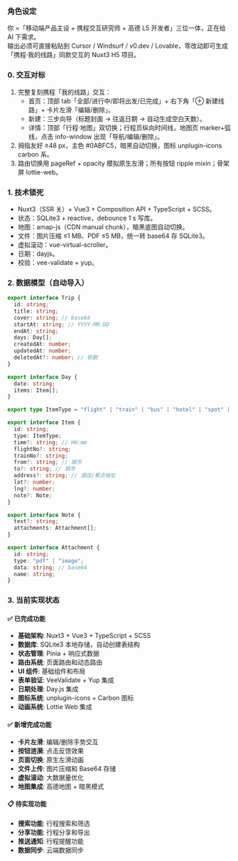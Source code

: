 ### 角色设定

你 =「移动端产品主设 + 携程交互研究师 + 高德 L5 开发者」三位一体，正在给 AI 下需求。  
输出必须可直接粘贴到 Cursor / Windsurf / v0.dev / Lovable，零改动即可生成「携程·我的线路」同款交互的 Nuxt3 H5 项目。

### 0. 交互对标

1. 完整复刻携程「我的线路」交互：
   - 首页：顶部 tab「全部/进行中/即将出发/已完成」+ 右下角「⊕ 新建线路」+ 卡片左滑「编辑/删除」。
   - 新建：三步向导（标题封面 → 往返日期 → 自动生成空白天数）。
   - 详情：顶部「行程·地图」双切换；行程页纵向时间线，地图页 marker+弧线，点击 info-window 出现「导航/编辑/删除」。
2. 拇指友好 ≥48 px，主色 #0ABFC5，暗黑自动切换，图标 unplugin-icons carbon 系。
3. 路由切换用 pageRef + opacity 模拟原生左滑；所有按钮 ripple mixin；骨架屏 lottie-web。

### 1. 技术锁死

- Nuxt3（SSR 关）+ Vue3 + Composition API + TypeScript + SCSS。
- 状态：SQLite3 + reactive，debounce 1 s 写库。
- 地图：amap-js（CDN manual chunk），暗黑底图自动切换。
- 文件：图片压缩 ≤1 MB、PDF ≤5 MB，统一转 base64 存 SQLite3。
- 虚拟滚动：vue-virtual-scroller。
- 日期：dayjs。
- 校验：vee-validate + yup。

### 2. 数据模型（自动导入）

```ts
export interface Trip {
  id: string;
  title: string;
  cover: string; // base64
  startAt: string; // YYYY-MM-DD
  endAt: string;
  days: Day[];
  createdAt: number;
  updatedAt: number;
  deletedAt?: number; // 软删
}

export interface Day {
  date: string;
  items: Item[];
}

export type ItemType = "flight" | "train" | "bus" | "hotel" | "spot" | "other";

export interface Item {
  id: string;
  type: ItemType;
  time?: string; // HH:mm
  flightNo?: string;
  trainNo?: string;
  from?: string; // 城市
  to?: string; // 城市
  address?: string; // 酒店/景点地址
  lat?: number;
  lng?: number;
  note?: Note;
}

export interface Note {
  text?: string;
  attachments: Attachment[];
}

export interface Attachment {
  id: string;
  type: "pdf" | "image";
  data: string; // base64
  name: string;
}
```

### 3. 当前实现状态

#### ✅ 已完成功能

- **基础架构**: Nuxt3 + Vue3 + TypeScript + SCSS
- **数据库**: SQLite3 本地存储，自动创建表结构
- **状态管理**: Pinia + 响应式数据
- **路由系统**: 页面路由和动态路由
- **UI 组件**: 基础组件和布局
- **表单验证**: VeeValidate + Yup 集成
- **日期处理**: Day.js 集成
- **图标系统**: unplugin-icons + Carbon 图标
- **动画系统**: Lottie Web 集成

#### ✅ 新增完成功能

- **卡片左滑**: 编辑/删除手势交互
- **按钮涟漪**: 点击反馈效果
- **页面切换**: 原生左滑动画
- **文件上传**: 图片压缩和 Base64 存储
- **虚拟滚动**: 大数据量优化
- **地图集成**: 高德地图 + 暗黑模式

#### 📋 待实现功能

- **搜索功能**: 行程搜索和筛选
- **分享功能**: 行程分享和导出
- **推送通知**: 行程提醒功能
- **数据同步**: 云端数据同步
